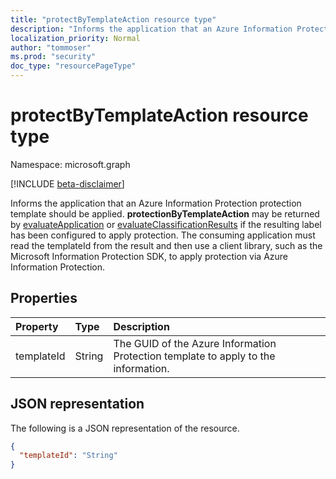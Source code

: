 ```yaml
---
title: "protectByTemplateAction resource type"
description: "Informs the application that an Azure Information Protection protection template should be applied."
localization_priority: Normal
author: "tommoser"
ms.prod: "security"
doc_type: "resourcePageType"
---
```


# protectByTemplateAction resource type

Namespace: microsoft.graph

[!INCLUDE [beta-disclaimer](../../includes/beta-disclaimer.md)]

Informs the application that an Azure Information Protection protection template should be applied. **protectionByTemplateAction** may be returned by [evaluateApplication](../api/informationprotectionlabel-evaluateapplication.md) or [evaluateClassificationResults](../api/informationprotectionlabel-evaluateclassificationresults.md) if the resulting label has been configured to apply protection. The consuming application must read the templateId from the result and then use a client library, such as the Microsoft Information Protection SDK, to apply protection via Azure Information Protection.

## Properties

| Property   | Type   | Description                                                                        |
| :--------- | :----- | :--------------------------------------------------------------------------------- |
| templateId | String | The GUID of the Azure Information Protection template to apply to the information. |

## JSON representation

The following is a JSON representation of the resource.

<!-- {
  "blockType": "resource",
  "optionalProperties": [

  ],
  "@odata.type": "microsoft.graph.protectByTemplateAction",
  "baseType": "microsoft.graph.informationProtectionAction"
}-->

```json
{
  "templateId": "String"
}
```

<!-- uuid: 16cd6b66-4b1a-43a1-adaf-3a886856ed98
2019-02-04 14:57:30 UTC -->
<!-- {
  "type": "#page.annotation",
  "description": "protectByTemplateAction resource",
  "keywords": "",
  "section": "documentation",
  "tocPath": ""
}-->


